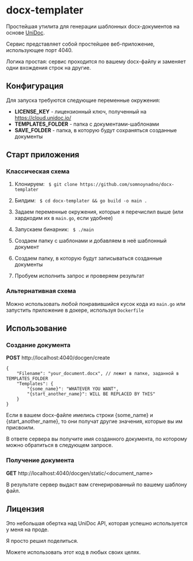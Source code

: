 # docx-templater

Простейшая утилита для генерации шаблонных docx-документов на основе [UniDoc](https://www.unidoc.io/).

Сервис представляет собой простейшее веб-приложение, использующее порт 4040.

Логика простая: сервис проходится по вашему docx-файлу и заменяет одни вхождения строк на другие.

## Конфигурация 

Для запуска требуются следующие переменные окружения:

- **LICENSE_KEY** - лицензионный ключ, полученный на https://cloud.unidoc.io/
- **TEMPLATES_FOLDER** - папка с документами-шаблонами
- **SAVE_FOLDER** - папка, в которую будут сохраняться созданные документы

## Старт приложения

### Классическая схема

1. Клонируем: ``` $ git clone https://github.com/somnoynadno/docx-templater```

2. Билдим: ``` $ cd docx-templater && go build -o main .```

3. Задаем переменные окружения, которые я перечислил выше (или хардкодим их в ```main.go```, если удобнее)

4. Запускаем бинарник: ``` $ ./main``` 

5. Создаем папку с шаблонами и добавляем в неё шаблонный документ

6. Создаем папку, в которую будут записываться созданные документы

7. Пробуем исполнить запрос и проверяем результат

### Альтернативная схема

Можно использовать любой понравившийся кусок кода из ```main.go``` или запустить
приложение в докере, используя ```Dockerfile```

## Использование 

### Создание документа

**POST** http://localhost:4040/docgen/create

```
{
    "Filename": "your_document.docx", // лежит в папке, заданной в TEMPLATES_FOLDER
    "Templates": {
        "{some_name}": "WHATEVER YOU WANT",
        "{start_another_name}": WILL BE REPLACED BY THIS"
    }
}
```

Если в вашем docx-файле имелись строки {some_name} и {start_another_name}, то они получат другие значения, которые вы им присвоили.

В ответе сервера вы получите имя созданного документа, по которому можно обратиться в следующем запросе.

### Получение документа

**GET** http://localhost:4040/docgen/static/<document_name>

В результате сервер выдаст вам сгенерированный по вашему шаблону файл.

## Лицензия

Это небольшая обертка над UniDoc API, которая успешно используется у меня на проде. 

Я просто решил поделиться.

Можете использовать этот код в любых своих целях.

